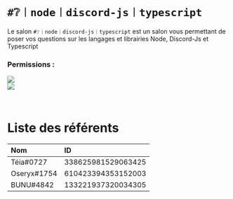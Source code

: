 # `#❔︱node︱discord-js︱typescript`
Le salon `#❔︱node︱discord-js︱typescript` est un salon vous permettant de poser vos questions sur les
langages et librairies Node, Discord-Js et Typescript

### Permissions :
![](https://img.shields.io/badge/Lecture-OUI-green?style=for-the-badge) <br/>
![](https://img.shields.io/badge/Ecriture-OUI-green?style=for-the-badge)

<br/>

# Liste des référents 
| Nom | ID|
|:---|:---|
| Téia#0727 | 338625981529063425 |
| Oseryx#1754 | 610423394353152003 |
| BUNU#4842 | 133221937320034305 |